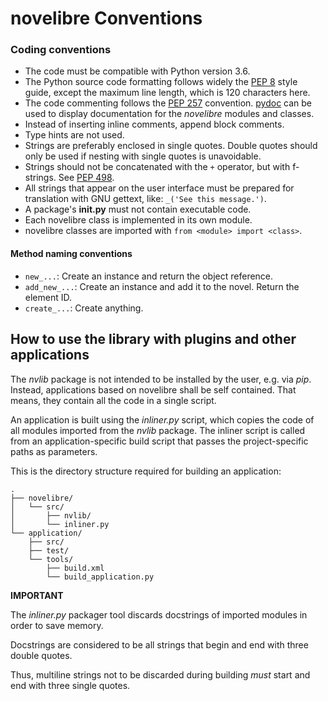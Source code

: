 # novelibre Conventions


### Coding conventions

- The code must be compatible with Python version 3.6. 
- The Python source code formatting follows widely the [PEP 8](https://peps.python.org/pep-0008/) style guide, except the maximum line length, which is 120 characters here.
- The code commenting follows the [PEP 257](https://peps.python.org/pep-0257) convention. [pydoc](https://docs.python.org/3/library/pydoc.html) can be used to display documentation for the *novelibre* modules and classes.
- Instead of inserting inline comments, append block comments.
- Type hints are not used.
- Strings are preferably enclosed in single quotes. Double quotes should only be used if nesting with single quotes is unavoidable.
- Strings should not be concatenated with the `+` operator, but with f-strings. See [PEP 498](https://peps.python.org/pep-0498/).
- All strings that appear on the user interface must be prepared for translation with GNU gettext, like: `_('See this message.')`.
- A package's **__init__.py** must not contain executable code.
- Each novelibre class is implemented in its own module.
- novelibre classes are imported with `from <module> import <class>`.

#### Method naming conventions

- `new_...`: Create an instance and return the object reference.
- `add_new_...`: Create an instance and add it to the novel. Return the element ID.
- `create_...`: Create anything.

## How to use the library with plugins and other applications

The *nvlib* package is not intended to be installed by the user, e.g. via *pip*. 
Instead, applications based on novelibre shall be self contained. That means, they contain all the code in a single script.

An application is built using the *inliner.py* script, which copies the code of all modules imported from the *nvlib* package.
The inliner script is called from an application-specific build script that passes the project-specific paths as parameters.

This is the directory structure required for building an application:

```
.
├── novelibre/
│   └── src/
│       ├── nvlib/
│       └── inliner.py
└── application/
    ├── src/
    ├── test/
    └── tools/ 
        ├── build.xml
        └── build_application.py
```

**IMPORTANT**

The *inliner.py* packager tool discards docstrings of imported modules in order to save memory. 

Docstrings are considered to be all strings that begin and end with three double quotes.

Thus, multiline strings not to be discarded during building *must* start and end with three single quotes. 



